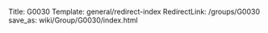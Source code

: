 Title: G0030
Template: general/redirect-index
RedirectLink: /groups/G0030
save_as: wiki/Group/G0030/index.html